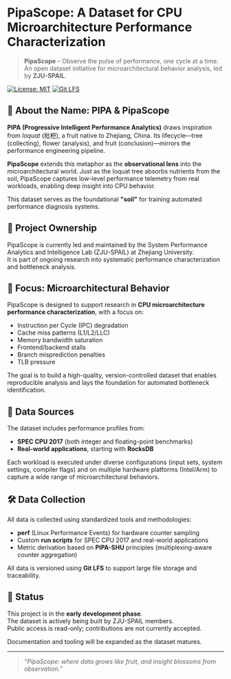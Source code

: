 # PipaScope: A Dataset for CPU Microarchitecture Performance Characterization

> **PipaScope** – Observe the pulse of performance, one cycle at a time.  
> An open dataset initiative for microarchitectural behavior analysis, led by **ZJU-SPAIL**.

[![License: MIT](https://img.shields.io/badge/License-MIT-blue.svg)](LICENSE)
[![Git LFS](https://img.shields.io/badge/Git%20LFS-enabled-ff69b4.svg)](https://git-lfs.com)



## 🍈 About the Name: PIPA & PipaScope

**PIPA (Progressive Intelligent Performance Analytics)** draws inspiration from *loquat* (枇杷), a fruit native to Zhejiang, China. Its lifecycle—tree (collecting), flower (analysis), and fruit (conclusion)—mirrors the performance engineering pipeline.

**PipaScope** extends this metaphor as the **observational lens** into the microarchitectural world. Just as the loquat tree absorbs nutrients from the soil, PipaScope captures low-level performance telemetry from real workloads, enabling deep insight into CPU behavior.

This dataset serves as the foundational **"soil"** for training automated performance diagnosis systems.

## 🏫 Project Ownership

PipaScope is currently led and maintained by the System Performance Analytics and Intelligence Lab (ZJU-SPAIL) at Zhejiang University.  
It is part of ongoing research into systematic performance characterization and bottleneck analysis.


## 🎯 Focus: Microarchitectural Behavior

PipaScope is designed to support research in **CPU microarchitecture performance characterization**, with a focus on:

- Instruction per Cycle (IPC) degradation
- Cache miss patterns (L1/L2/LLC)
- Memory bandwidth saturation
- Frontend/backend stalls
- Branch misprediction penalties
- TLB pressure

The goal is to build a high-quality, version-controlled dataset that enables reproducible analysis and lays the foundation for automated bottleneck identification.

## 🧩 Data Sources

The dataset includes performance profiles from:

- **SPEC CPU 2017** (both integer and floating-point benchmarks)
- **Real-world applications**, starting with **RocksDB**

Each workload is executed under diverse configurations (input sets, system settings, compiler flags) and on multiple hardware platforms (Intel/Arm) to capture a wide range of microarchitectural behaviors.


## 🛠️ Data Collection

All data is collected using standardized tools and methodologies:

- **perf** (Linux Performance Events) for hardware counter sampling
- Custom **run scripts** for SPEC CPU 2017 and real-world applications
- Metric derivation based on **PIPA-SHU** principles (multiplexing-aware counter aggregation)

All data is versioned using **Git LFS** to support large file storage and traceability.


## 📌 Status

This project is in the **early development phase**.  
The dataset is actively being built by ZJU-SPAIL members.  
Public access is read-only; contributions are not currently accepted.

Documentation and tooling will be expanded as the dataset matures.

---

> *“PipaScope: where data grows like fruit, and insight blossoms from observation.”*
